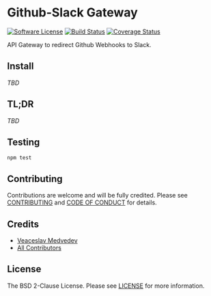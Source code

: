 # Github-Slack Gateway

[![Software License][ico-license]][link-license]
[![Build Status][ico-travis]][link-travis]
[![Coverage Status][ico-coveralls]][link-coveralls]

API Gateway to redirect Github Webhooks to Slack.

## Install

_TBD_

## TL;DR
   
_TBD_

## Testing

```shell
npm test
```

## Contributing

Contributions are welcome and will be fully credited. Please see [CONTRIBUTING](.github/CONTRIBUTING.md) and [CODE OF CONDUCT](.github/CODE_OF_CONDUCT.md) for details.

## Credits

- [Veaceslav Medvedev](https://github.com/slavcodev)
- [All Contributors](../../contributors)

## License

The BSD 2-Clause License. Please see [LICENSE][link-license] for more information.

[ico-license]: https://img.shields.io/badge/License-BSD%202--Clause-blue.svg?style=flat-square
[ico-travis]: https://img.shields.io/travis/slavcodev/github-slack-gateway/master.svg?style=flat-square
[ico-coveralls]: https://coveralls.io/repos/slavcodev/github-slack-gateway/badge.svg?branch=master&style=flat-square

[link-license]: LICENSE
[link-travis]: https://travis-ci.org/slavcodev/github-slack-gateway
[link-coveralls]: https://coveralls.io/r/slavcodev/github-slack-gateway?branch=master
